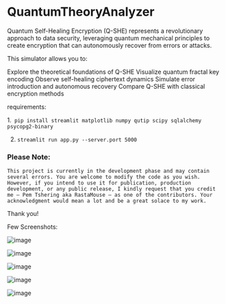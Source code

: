 # QuantumTheoryAnalyzer
Quantum Self-Healing Encryption (Q-SHE) represents a revolutionary approach to data security, leveraging quantum mechanical principles to create encryption that can autonomously recover from errors or attacks.


This simulator allows you to:

Explore the theoretical foundations of Q-SHE
Visualize quantum fractal key encoding
Observe self-healing ciphertext dynamics
Simulate error introduction and autonomous recovery
Compare Q-SHE with classical encryption methods

requirements:

1.` pip install streamlit matplotlib numpy qutip scipy sqlalchemy psycopg2-binary`

2. `streamlit run app.py --server.port 5000`


### Please Note:
`This project is currently in the development phase and may contain several errors.
You are welcome to modify the code as you wish. However, if you intend to use it for publication, production development, or any public release, I kindly request that you credit me — Pem Tshering aka RastaMouse — as one of the contributors.
Your acknowledgment would mean a lot and be a great solace to my work.`

Thank you!

Few Screenshots:

![image](https://github.com/user-attachments/assets/1e565ca1-6356-428e-aba7-cb14644d29a5)

![image](https://github.com/user-attachments/assets/4169128a-2b50-4e77-a851-d0dfeb530bb4)

![image](https://github.com/user-attachments/assets/77d8614c-eece-49e3-9170-f25e4a01f67e)


![image](https://github.com/user-attachments/assets/586a3244-2772-43a4-884c-bc7a31fd1663)

![image](https://github.com/user-attachments/assets/59736a4f-abe8-471e-ac32-436c1abf5413)

